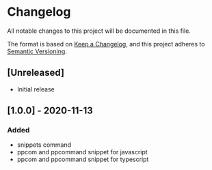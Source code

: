 # Changelog
All notable changes to this project will be documented in this file.

The format is based on [Keep a Changelog](https://keepachangelog.com/en/1.0.0/),
and this project adheres to [Semantic Versioning](https://semver.org/spec/v2.0.0.html).

## [Unreleased]

- Initial release

## [1.0.0] - 2020-11-13
### Added
- snippets command
- ppcom and ppcommand snippet for javascript
- ppcom and ppcommand snippet for typescript